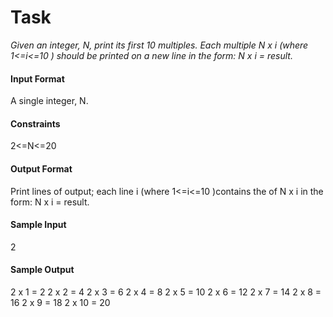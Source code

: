 # Task
*Given an integer, N, print its first 10 multiples.*
*Each multiple N x i (where 1<=i<=10 ) should be printed on a new line in the form: N x i = result.*

#### Input Format
A single integer, N.

#### Constraints
 2<=N<=20
#### Output Format
Print  lines of output; each line i (where 1<=i<=10 )contains the  of N x i in the form:
N x i = result.

#### Sample Input
2
#### Sample Output

  2 x 1 = 2
  2 x 2 = 4
  2 x 3 = 6
2 x 4 = 8
2 x 5 = 10
2 x 6 = 12
2 x 7 = 14
2 x 8 = 16
2 x 9 = 18
2 x 10 = 20
